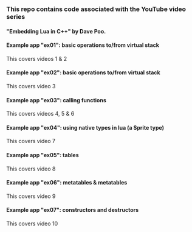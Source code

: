 
### This repo contains code associated with the YouTube video series

#### "Embedding Lua in C++" by Dave Poo.

#### Example app "ex01": basic operations to/from virtual stack
This covers videos 1 & 2

#### Example app "ex02": basic operations to/from virtual stack
This covers video 3

#### Example app "ex03": calling functions
This covers videos 4, 5 & 6

#### Example app "ex04": using native types in lua (a Sprite type)
This covers video 7

#### Example app "ex05": tables
This covers video 8

#### Example app "ex06": metatables & metatables
This covers video 9

#### Example app "ex07": constructors and destructors
This covers video 10
